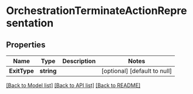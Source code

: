 # OrchestrationTerminateActionRepresentation

## Properties
Name | Type | Description | Notes
------------ | ------------- | ------------- | -------------
**ExitType** | **string** |  | [optional] [default to null]

[[Back to Model list]](../README.md#documentation-for-models) [[Back to API list]](../README.md#documentation-for-api-endpoints) [[Back to README]](../README.md)


